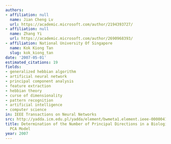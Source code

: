 ```yaml
---
authors:
- affiliation: null
  name: Jian Cheng Lv
  url: https://academic.microsoft.com/author/2194393727/
- affiliation: null
  name: Zhang Yi
  url: https://academic.microsoft.com/author/2690968393/
- affiliation: National University Of Singapore
  name: Kok Kiong Tan
  slug: kok_kiong_tan
date: '2007-05-01'
estimated_citations: 19
fields:
- generalized hebbian algorithm
- artificial neural network
- principal component analysis
- feature extraction
- hebbian theory
- curse of dimensionality
- pattern recognition
- artificial intelligence
- computer science
in: IEEE Transactions on Neural Networks
src: http://yadda.icm.edu.pl/yadda/element/bwmeta1.element.ieee-000004182395
title: Determination of the Number of Principal Directions in a Biologically Plausible
  PCA Model
year: 2007
---
```

